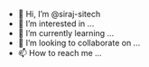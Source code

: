 - 👋 Hi, I’m @siraj-sitech
- 👀 I’m interested in ...
- 🌱 I’m currently learning ...
- 💞️ I’m looking to collaborate on ...
- 📫 How to reach me ...

<!---
siraj-sitech/siraj-sitech is a ✨ special ✨ repository because its `README.md` (this file) appears on your GitHub profile.
You can click the Preview link to take a look at your changes.
--->
